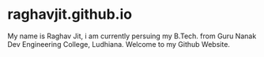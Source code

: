 # raghavjit.github.io
My name is Raghav Jit, i am currently persuing my B.Tech. from Guru Nanak Dev Engineering College, Ludhiana. Welcome to my Github Website.
